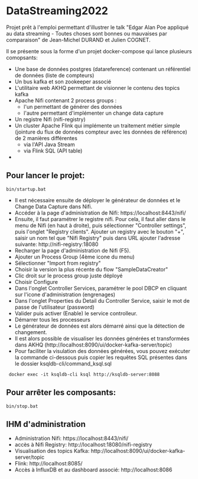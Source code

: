 # DataStreaming2022

Projet prêt à l'emploi permettant d'illustrer le talk "Edgar Alan Poe appliqué au data streaming - Toutes choses sont bonnes ou mauvaises par comparaison" de Jean-Michel DURAND et Julien COGNET.

Il se présente sous la forme d'un projet docker-compose qui lance plusieurs comopsants:
- Une base de données postgres (datareference) contenant un référentiel de données (liste de compteurs)
- Un bus kafka et son zookeeper associé
- L'utilitaire web AKHQ permettant de visionner le contenu des topics kafka
- Apache Nifi contenant 2 process groups :
  - l'un permettant de générer des données
  - l'autre permettant d'implémenter un change data capture
- Un registre Nifi (nifi-registry)
- Un cluster Apache Flink qui implémente un traitement métier simple (jointure du flux de données compteur avec les données de référence) de 2 manières différentes
  - via l'API Java Stream
  - via Flink SQL (API table) 
- 


Pour lancer le projet:
----

```
bin/startup.bat
```

- Il est nécessaire ensuite de déployer le générateur de données et le Change Data Capture dans Nifi.
- Accéder à la page d'administration de Nifi: https://localhost:8443/nifi/
- Ensuite, il faut paramétrer le registre nifi. Pour cela, il faut aller dans le menu de Nifi (en haut à droite), puis sélectionner "Controller settings", puis l'onglet "Registry clients". Ajouter un registry avec le bouton "+", saisir un nom tel que "Nifi Registry" puis dans URL ajouter l'adresse suivante: http://nifi-registry:18080 
- Recharger la page d'administration de Nifi (F5).
- Ajouter un Process Group (4ème icone du menu)
- Sélectionner "Import from registry"
- Choisir la version la plus récente du flow "SampleDataCreator"
- Clic droit sur le process group juste déployé
- Choisir Configure
- Dans l'onglet Controller Services, paramétrer le pool DBCP en cliquant sur l'icone d'administration (engrenages)
- Dans l'onglet Properties du Detail du Controller Service, saisir le mot de passe de l'utilisateur (password)
- Valider puis activer (Enable) le service controlleur.
- Démarrer tous les processeurs 
- Le générateur de données est alors démarré ainsi que la détection de changement.
- Il est alors possible de visualiser les données générées et transformées dans AKHQ (http://localhost:8090/ui/docker-kafka-server/topic)
- Pour faciliter la visulation des données générées, vous pouvez exécuter la commande ci-dessous puis copier les requêtes SQL présentes dans le dossier ksqldb-cli/command_ksql.sql

```
 docker exec -it ksqldb-cli ksql http://ksqldb-server:8088
```

Pour arrêter les composants:
----
```
bin/stop.bat
```

IHM d'administration
----
- Administration Nifi: https://localhost:8443/nifi/
- accès à Nifi Registry: http://localhost:18080/nifi-registry
- Visualisation des topics Kafka: http://localhost:8090/ui/docker-kafka-server/topic 
- Flink: http://localhost:8085/
- Accès à InfluxDB et au dashboard associé: http://localhost:8086

